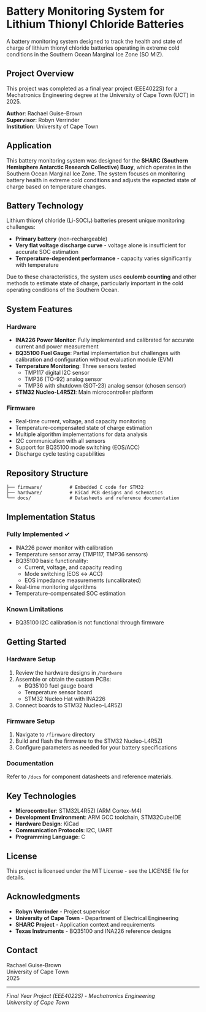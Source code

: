 # Battery Monitoring System for Lithium Thionyl Chloride Batteries

A battery monitoring system designed to track the health and state of charge of lithium thionyl chloride batteries operating in extreme cold conditions in the Southern Ocean Marginal Ice Zone (SO MIZ).

## Project Overview

This project was completed as a final year project (EEE4022S) for a Mechatronics Engineering degree at the University of Cape Town (UCT) in 2025.

**Author**: Rachael Guise-Brown  
**Supervisor**: Robyn Verrinder  
**Institution**: University of Cape Town

## Application

This battery monitoring system was designed for the **SHARC (Southern Hemisphere Antarctic Research Collective) Buoy**, which operates in the Southern Ocean Marginal Ice Zone. The system focuses on monitoring battery health in extreme cold conditions and adjusts the expected state of charge based on temperature changes.

## Battery Technology

Lithium thionyl chloride (Li-SOCl₂) batteries present unique monitoring challenges:
- **Primary battery** (non-rechargeable)
- **Very flat voltage discharge curve** - voltage alone is insufficient for accurate SOC estimation
- **Temperature-dependent performance** - capacity varies significantly with temperature

Due to these characteristics, the system uses **coulomb counting** and other methods to estimate state of charge, particularly important in the cold operating conditions of the Southern Ocean.

## System Features

### Hardware
- **INA226 Power Monitor**: Fully implemented and calibrated for accurate current and power measurement
- **BQ35100 Fuel Gauge**: Partial implementation but challenges with calibration and configuration without evaluation module (EVM)
- **Temperature Monitoring**: Three sensors tested
  - TMP117 digital I2C sensor
  - TMP36 (TO-92) analog sensor
  - TMP36 with shutdown (SOT-23) analog sensor (chosen sensor)
- **STM32 Nucleo-L4R5ZI**: Main microcontroller platform

### Firmware
- Real-time current, voltage, and capacity monitoring
- Temperature-compensated state of charge estimation
- Multiple algorithm implementations for data analysis
- I2C communication with all sensors
- Support for BQ35100 mode switching (EOS/ACC)
- Discharge cycle testing capabilities

## Repository Structure

```
├── firmware/          # Embedded C code for STM32
├── hardware/          # KiCad PCB designs and schematics
└── docs/              # Datasheets and reference documentation
```

## Implementation Status

### Fully Implemented ✓
- INA226 power monitor with calibration
- Temperature sensor array (TMP117, TMP36 sensors)
- BQ35100 basic functionality:
  - Current, voltage, and capacity reading
  - Mode switching (EOS ↔ ACC)
  - EOS impedance measurements (uncalibrated)
- Real-time monitoring algorithms
- Temperature-compensated SOC estimation

### Known Limitations
- BQ35100 I2C calibration is not functional through firmware

## Getting Started

### Hardware Setup
1. Review the hardware designs in `/hardware`
2. Assemble or obtain the custom PCBs:
   - BQ35100 fuel gauge board
   - Temperature sensor board
   - STM32 Nucleo Hat with INA226
3. Connect boards to STM32 Nucleo-L4R5ZI

### Firmware Setup
1. Navigate to `/firmware` directory
2. Build and flash the firmware to the STM32 Nucleo-L4R5ZI
3. Configure parameters as needed for your battery specifications

### Documentation
Refer to `/docs` for component datasheets and reference materials.

## Key Technologies

- **Microcontroller**: STM32L4R5ZI (ARM Cortex-M4)
- **Development Environment**: ARM GCC toolchain, STM32CubeIDE
- **Hardware Design**: KiCad
- **Communication Protocols**: I2C, UART
- **Programming Language**: C

## License

This project is licensed under the MIT License - see the LICENSE file for details.

## Acknowledgments

- **Robyn Verrinder** - Project supervisor
- **University of Cape Town** - Department of Electrical Engineering
- **SHARC Project** - Application context and requirements
- **Texas Instruments** - BQ35100 and INA226 reference designs

## Contact

Rachael Guise-Brown  
University of Cape Town  
2025

---

*Final Year Project (EEE4022S) - Mechatronics Engineering*  
*University of Cape Town*
